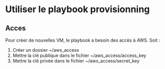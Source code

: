 # Utiliser le playbook provisionning
## Acces
Pour créer de nouvelles VM, le playbook a besoin des accès à AWS. Soit :
1. Créer un dossier ~/aws_access
2. Mettre la clé publique dans le fichier ~/aws_access/access_key
3. Mettre la clé privée dans le fichier ~/aws_access/secret_key
